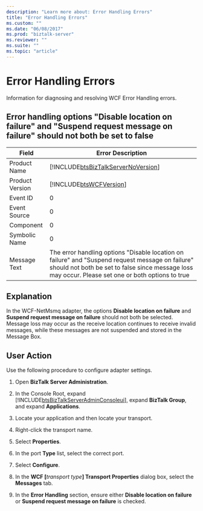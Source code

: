 ```yaml
---
description: "Learn more about: Error Handling Errors"
title: "Error Handling Errors"
ms.custom: ""
ms.date: "06/08/2017"
ms.prod: "biztalk-server"
ms.reviewer: ""
ms.suite: ""
ms.topic: "article"
---
```

# Error Handling Errors
Information for diagnosing and resolving WCF Error Handling errors.  

## Error handling options "Disable location on failure" and "Suspend request message on failure" should not both be set to false    

| Field | Error Description |
|-----------------|--------------------------------------------------------------------------------------------------------------------------------------------------------------------------------------------------------|
|  Product Name   |                                                           [!INCLUDE[btsBizTalkServerNoVersion](../includes/btsbiztalkservernoversion-md.md)]                                                           |
| Product Version |                                                                       [!INCLUDE[btsWCFVersion](../includes/btswcfversion-md.md)]                                                                       |
|    Event ID     |                                                                                                   0                                                                                                    |
|  Event Source   |                                                                                                   0                                                                                                    |
|    Component    |                                                                                                   0                                                                                                    |
|  Symbolic Name  |                                                                                                   0                                                                                                    |
|  Message Text   | The error handling options "Disable location on failure" and "Suspend request message on failure" should not both be set to false since message loss may occur. Please set one or both options to true |

## Explanation  
 In the WCF-NetMsmq adapter, the options **Disable location on failure** and **Suspend request message on failure** should not both be selected. Message loss may occur as the receive location continues to receive invalid messages, while these messages are not suspended and stored in the Message Box.  

## User Action  
 Use the following procedure to configure adapter settings.    

1. Open **BizTalk Server Administration**.  

2. In the Console Root, expand [!INCLUDE[btsBizTalkServerAdminConsoleui](../includes/btsbiztalkserveradminconsoleui-md.md)], expand **BizTalk Group**, and expand **Applications**.  

3. Locate your application and then locate your transport.  

4. Right-click the transport name.  

5. Select **Properties**.  

6. In the port **Type** list, select the correct port.  

7. Select **Configure**.  

8. In the **WCF [**<em>transport type</em>**] Transport Properties** dialog box, select the **Messages** tab.  

9. In the **Error Handling** section, ensure either **Disable location on failure** or **Suspend request message on failure** is checked.
